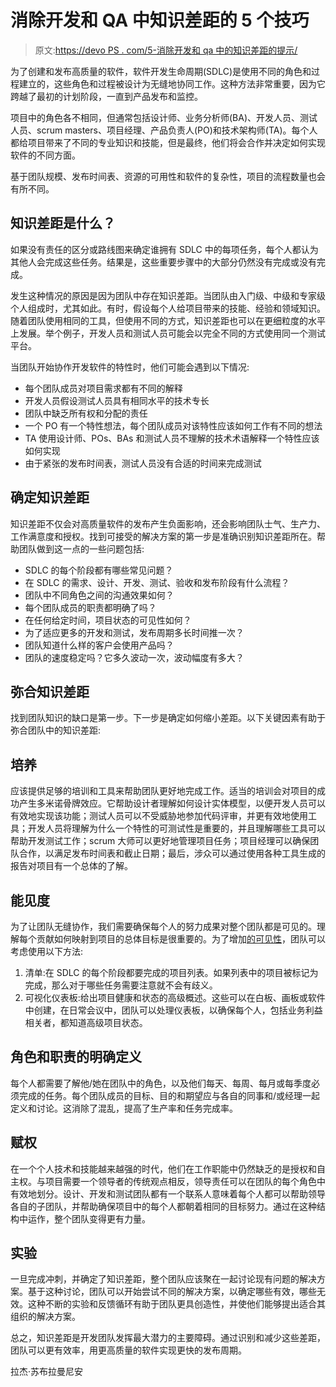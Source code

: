 # 消除开发和 QA 中知识差距的 5 个技巧

> 原文:[https://devo PS . com/5-消除开发和 qa 中的知识差距的提示/](https://devops.com/5-tips-to-eliminate-knowledge-gaps-in-dev-and-qa/)

为了创建和发布高质量的软件，软件开发生命周期(SDLC)是使用不同的角色和过程建立的，这些角色和过程被设计为无缝地协同工作。这种方法非常重要，因为它跨越了最初的计划阶段，一直到产品发布和监控。

项目中的角色各不相同，但通常包括设计师、业务分析师(BA)、开发人员、测试人员、scrum masters、项目经理、产品负责人(PO)和技术架构师(TA)。每个人都给项目带来了不同的专业知识和技能，但是最终，他们将会合作并决定如何实现软件的不同方面。

基于团队规模、发布时间表、资源的可用性和软件的复杂性，项目的流程数量也会有所不同。

## **知识差距是什么？**

如果没有责任的区分或路线图来确定谁拥有 SDLC 中的每项任务，每个人都认为其他人会完成这些任务。结果是，这些重要步骤中的大部分仍然没有完成或没有完成。

发生这种情况的原因是因为团队中存在知识差距。当团队由入门级、中级和专家级个人组成时，尤其如此。有时，假设每个人给项目带来的技能、经验和领域知识。随着团队使用相同的工具，但使用不同的方式，知识差距也可以在更细粒度的水平上发展。举个例子，开发人员和测试人员可能会以完全不同的方式使用同一个测试平台。

当团队开始协作开发软件的特性时，他们可能会遇到以下情况:

*   每个团队成员对项目需求都有不同的解释
*   开发人员假设测试人员具有相同水平的技术专长
*   团队中缺乏所有权和分配的责任
*   一个 PO 有一个特性想法，每个团队成员对该特性应该如何工作有不同的想法
*   TA 使用设计师、POs、BAs 和测试人员不理解的技术术语解释一个特性应该如何实现
*   由于紧张的发布时间表，测试人员没有合适的时间来完成测试

## **确定知识差距**

知识差距不仅会对高质量软件的发布产生负面影响，还会影响团队士气、生产力、工作满意度和授权。找到可接受的解决方案的第一步是准确识别知识差距所在。帮助团队做到这一点的一些问题包括:

*   SDLC 的每个阶段都有哪些常见问题？
*   在 SDLC 的需求、设计、开发、测试、验收和发布阶段有什么流程？
*   团队中不同角色之间的沟通效果如何？
*   每个团队成员的职责都明确了吗？
*   在任何给定时间，项目状态的可见性如何？
*   为了适应更多的开发和测试，发布周期多长时间推一次？
*   团队知道什么样的客户会使用产品吗？
*   团队的速度稳定吗？它多久波动一次，波动幅度有多大？

## **弥合知识差距**

找到团队知识的缺口是第一步。下一步是确定如何缩小差距。以下关键因素有助于弥合团队中的知识差距:

## 培养

应该提供足够的培训和工具来帮助团队更好地完成工作。适当的培训会对项目的成功产生多米诺骨牌效应。它帮助设计者理解如何设计实体模型，以便开发人员可以有效地实现该功能；测试人员可以不受威胁地参加代码评审，并更有效地使用工具；开发人员将理解为什么一个特性的可测试性是重要的，并且理解哪些工具可以帮助开发测试工作；scrum 大师可以更好地管理项目任务；项目经理可以确保团队合作，以满足发布时间表和截止日期；最后，涉众可以通过使用各种工具生成的报告对项目有一个总体的了解。

## **能见度**

为了让团队无缝协作，我们需要确保每个人的努力成果对整个团队都是可见的。理解每个贡献如何映射到项目的总体目标是很重要的。为了增加[的可见性](https://devops.com/how-to-improve-devops-visibility/)，团队可以考虑使用以下方法:

1.  清单:在 SDLC 的每个阶段都要完成的项目列表。如果列表中的项目被标记为完成，那么对于哪些任务需要注意就不会有歧义。
2.  可视化仪表板:给出项目健康和状态的高级概述。这些可以在白板、画板或软件中创建，在日常会议中，团队可以处理仪表板，以确保每个人，包括业务利益相关者，都知道高级项目状态。

## **角色和职责的明确定义**

每个人都需要了解他/她在团队中的角色，以及他们每天、每周、每月或每季度必须完成的任务。每个团队成员的目标、目的和期望应与各自的同事和/或经理一起定义和讨论。这消除了混乱，提高了生产率和任务完成率。

## **赋权**

在一个个人技术和技能越来越强的时代，他们在工作职能中仍然缺乏的是授权和自主权。与项目需要一个领导者的传统观点相反，领导责任可以在团队的每个角色中有效地划分。设计、开发和测试团队都有一个联系人意味着每个人都可以帮助领导各自的子团队，并帮助确保项目中的每个人都朝着相同的目标努力。通过在这种结构中运作，整个团队变得更有力量。

## **实验**

一旦完成冲刺，并确定了知识差距，整个团队应该聚在一起讨论现有问题的解决方案。基于这种讨论，团队可以开始尝试不同的解决方案，以确定哪些有效，哪些无效。这种不断的实验和反馈循环有助于团队更具创造性，并使他们能够提出适合其组织的解决方案。

总之，知识差距是开发团队发挥最大潜力的主要障碍。通过识别和减少这些差距，团队可以更有效率，用更高质量的软件实现更快的发布周期。

拉杰·苏布拉曼尼安